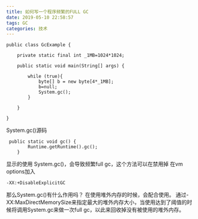 ```yaml
---
title: 如何写一个程序频繁的FULL GC
date: 2019-05-10 22:58:57
tags: GC
categories: 技术
---
```



```
public class GcExample {

    private static final int _1MB=1024*1024;

    public static void main(String[] args) {

        while (true){
            byte[] b = new byte[4*_1MB];
            b=null;
            System.gc();
        }

    }

}

```

 System.gc()源码
 
```
 public static void gc() {
        Runtime.getRuntime().gc();
    }
```

显示的使用 System.gc()，会导致频繁full gc，这个方法可以在禁用掉
在vm options加入
```
-XX:+DisableExplicitGC
```
那么System.gc()有什么作用吗？
在使用堆外内存的时候，会配合使用。
通过-XX:MaxDirectMemorySize来指定最大的堆外内存大小，当使用达到了阈值的时候将调用System.gc来做一次full gc，以此来回收掉没有被使用的堆外内存。